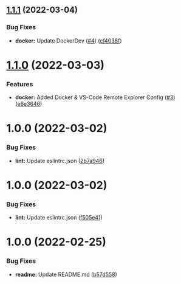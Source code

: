 ## [1.1.1](https://github.com/CS3-Marketing/typescript-template/compare/v1.1.0...v1.1.1) (2022-03-04)


### Bug Fixes

* **docker:** Update DockerDev ([#4](https://github.com/CS3-Marketing/typescript-template/issues/4)) ([cf4038f](https://github.com/CS3-Marketing/typescript-template/commit/cf4038fc911dc52ddac13cc892676378e5ee0fc4))

# [1.1.0](https://github.com/CS3-Marketing/typescript-template/compare/v1.0.0...v1.1.0) (2022-03-03)


### Features

* **docker:** Added Docker & VS-Code Remote Explorer Config ([#3](https://github.com/CS3-Marketing/typescript-template/issues/3)) ([e6e3646](https://github.com/CS3-Marketing/typescript-template/commit/e6e364632448d7831b990dff2a2ca5ad9f6ff083))

# 1.0.0 (2022-03-02)


### Bug Fixes

* **lint:** Update eslintrc.json ([2b7a946](https://github.com/CS3-Marketing/typescript-template/commit/2b7a946ee9f5aa7fea2e86c06b34a7b04fe40000))

# 1.0.0 (2022-03-02)


### Bug Fixes

* **lint:** Update eslintrc.json ([f505e41](https://github.com/CS3-Marketing/typescript-template/commit/f505e41b311d7ab9cd66ad72d3d98e2c0c635785))

# 1.0.0 (2022-02-25)

### Bug Fixes

- **readme:** Update README.md ([b57d558](https://github.com/CS3-Marketing/typescript-template/commit/b57d558d296bcbdae759ea52f537d2cbadf07e23))
